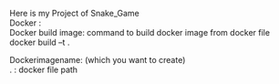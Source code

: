 Here is my Project of Snake_Game<br>
Docker :<br>
Docker  build image: command to build docker image from docker file<br>
docker build –t  <dockerimagename>  . <br> 

Dockerimagename: (which you want to create)  <br>
.  : docker file path

